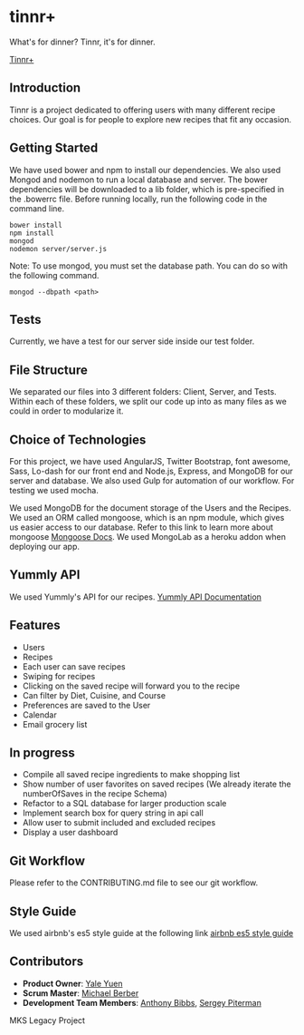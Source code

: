 # tinnr+
What's for dinner?
Tinnr, it's for dinner.

[Tinnr+](www.tinnr.com)

## Introduction

Tinnr is a project dedicated to offering users with many different recipe choices. Our goal is for people to explore new recipes that fit any occasion.

## Getting Started

We have used bower and npm to install our dependencies. We also used Mongod and nodemon to run a local database and server. The bower dependencies will be downloaded to a lib folder, which is pre-specified in the .bowerrc file. Before running locally, run the following code in the command line.
```
bower install
npm install
mongod
nodemon server/server.js
```

Note: To use mongod, you must set the database path. You can do so with the following command.
```
mongod --dbpath <path>
```

## Tests

Currently, we have a test for our server side inside our test folder.

## File Structure

We separated our files into 3 different folders: Client, Server, and Tests. Within each of these folders, we split our code up into as many files as we could in order to modularize it.

## Choice of Technologies

For this project, we have used AngularJS, Twitter Bootstrap, font awesome, Sass, Lo-dash for our front end and Node.js, Express, and MongoDB for our server and database. We also used Gulp for automation of our workflow. For testing we used mocha.

We used MongoDB for the document storage of the Users and the Recipes. We used an ORM called mongoose, which is an npm
module, which gives us easier access to our database. Refer to this link to learn more about mongoose [Mongoose Docs](http://mongoosejs.com/). We used MongoLab as a heroku addon when deploying our app.

## Yummly API
We used Yummly's API for our recipes.
[Yummly API Documentation](https://developer.yummly.com/documentation)

## Features
- Users
- Recipes
- Each user can save recipes
- Swiping for recipes
- Clicking on the saved recipe will forward you to the recipe
- Can filter by Diet, Cuisine, and Course
- Preferences are saved to the User
- Calendar 
- Email grocery list

## In progress
- Compile all saved recipe ingredients to make shopping list
- Show number of user favorites on saved recipes (We already iterate the numberOfSaves in the recipe Schema)
- Refactor to a SQL database for larger production scale
- Implement search box for query string in api call
- Allow user to submit included and excluded recipes
- Display a user dashboard

## Git Workflow

Please refer to the CONTRIBUTING.md file to see our git workflow.

## Style Guide

We used airbnb's es5 style guide at the following link 
[airbnb es5 style guide](https://github.com/airbnb/javascript/tree/master/es5)

## Contributors
- __Product Owner__: [Yale Yuen](https://github.com/Ycube)
 - __Scrum Master__: [Michael Berber](https://github.com/mickberber)
 - __Development Team Members__: [Anthony Bibbs](https://github.com/abibbs), [Sergey Piterman](https://github.com/spiterman)

MKS Legacy Project
